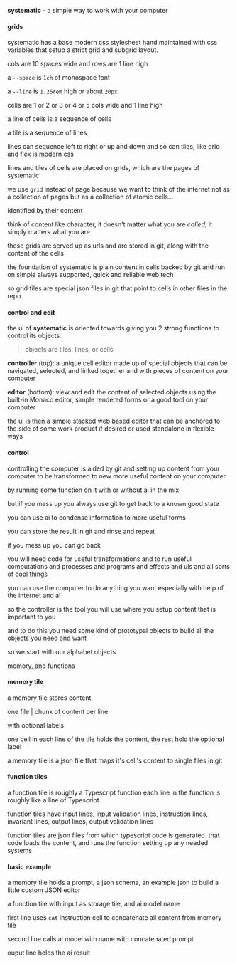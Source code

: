 **systematic** - a simple way to work with your computer

#### grids

systematic has a base modern css stylesheet hand maintained with css variables that setup a strict grid and subgrid layout.

cols are 10 spaces wide and rows are 1 line high

a `--space` is `1ch` of monospace font

a `--line` is `1.25rem` high or about `20px`

cells are 1 or 2 or 3 or 4 or 5 cols wide and 1 line high

a line of cells is a sequence of cells

a tile is a sequence of lines

lines can sequence left to right or up and down and so can tiles, like grid and flex is modern css

lines and tiles of cells are placed on grids, which are the pages of systematic

we use `grid` instead of page because we want to think of the internet not as a collection of pages but as a collection of atomic cells...

identified by their content

think of content like character, it doesn't matter what you are _called_, it simply matters what you are

these grids are served up as urls and are stored in git, along with the content of the cells

the foundation of systematic is plain content in cells backed by git and run on simple always supported, quick and reliable web tech

so grid files are special json files in git that point to cells in other files in the repo

#### control and edit

the ui of **systematic** is oriented towards giving you 2 strong functions to control its objects:

> objects are tiles, lines, or cells

**controller** (top): a unique cell editor made up of special objects that can be navigated, selected, and linked together and with pieces of content on your computer

**editor** (bottom): view and edit the content of selected objects using the built-in Monaco editor, simple rendered forms or a good tool on your computer

the ui is then a simple stacked web based editor that can be anchored to the side of some work product if desired or used standalone in flexible ways

#### control

controlling the computer is aided by git and setting up content from your computer to be transformed to new more useful content on your computer

by running some function on it with or without ai in the mix

but if you mess up you always use git to get back to a known good state

you can use ai to condense information to more useful forms

you can store the result in git and rinse and repeat

if you mess up you can go back

you will need code for useful transformations and to run useful computations and processes and programs and effects and uis and all sorts of cool things

you can use the computer to do anything you want especially with help of the internet and ai

so the controller is the tool you will use where you setup content that is important to you

and to do this you need some kind of prototypal objects to build all the objects you need and want

so we start with our alphabet objects

memory, and functions

#### memory tile

a memory tile stores content

one file | chunk of content per line

with optional labels

one cell in each line of the tile holds the content, the rest hold the optional label

a memory tile is a json file that maps it's cell's content to single files in git

#### function tiles

a function tile is roughly a Typescript function
each line in the function is roughly like a line of Typescript

function tiles have input lines, input validation lines, instruction lines, invariant lines, output lines, output validation lines

function tiles are json files from which typescript code is generated. that code loads the content, and runs the function setting up any needed systems

#### basic example

a memory tile holds a prompt, a json schema, an example json to build a little custom JSON editor

a function tile with input as storage tile, and ai model name

first line uses `cat` instruction cell to concatenate all content from memory tile

second line calls ai model with name with concatenated prompt

ouput line holds the ai result

